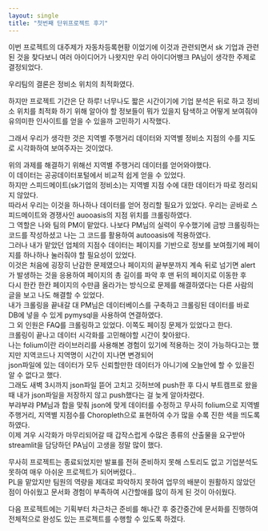 ```yaml
---
layout: single
title: "첫번째 단위프로젝트 후기"
---
```


<p>이번 프로젝트의 대주제가 자동차등록현황 이었기에 이것과 관련되면서 sk 기업과 관련된 것을 찾다보니 여러 아이디어가 나왓지만 우리 아이디어뱅크 PA님이 생각한 주제로 결정되었다.  <br> 
<p>우리팀의 결론은 정비소 위치의 최적화였다.<br> 

<p>하지만 프로젝트 기간은 단 하루! 너무나도 짧은 시간이기에 기업 분석은 뒤로 하고 정비소 위치를 최적화 하기 위해 알아야 할 정보들이 뭐가 있을지 탐색하고 어떻게 보여줘야 유의미한 인사이트를 얻을 수 있을까 고민하기 시작했다.<br> 

<p>그래서 우리가 생각한 것은 지역별 주행거리 데이터와 지역별 정비소 지점의 수를 지도로 시각화하여 보여주자는 것이었다.<br> 

<p>위의 과제를 해결하기 위해선 지역별 주행거리 데이터를 얻어와야했다. <br> 
  이 데이터는 공공데이터포털에서 비교적 쉽게 얻을 수 있었다. <br> 
  하지만 스피드메이트(sk기업의 정비소)는 지역별 지점 수에 대한 데이터가 따로 정리되지 않았다. <br> 
  따라서 우리는 이것을 하나하나 데이터를 얻어 정리할 필요가 있었다. 우리는 곧바로 스피드메이트와 경쟁사인 auooasis의 지점 위치를 크롤링하였다. <br> 
  그 역할은 나와 팀의 PM이 맡았다. 나보다 PM님의 실력이 우수했기에 금방 크롤링하는 코드를 작성하셨고 나는 그 코드를 활용하여 autooasis에 적용하였다. <br> 
  그러나 내가 맡았던 업체의 지점수 데이터는 페이지를 기반으로 정보를 보여줬기에 페이지를 하나하나 눌러줘야 할 필요성이 있었다. <br> 
  이것은 처음에 굉장히 난감한 문제였으나 페이지의 끝부분까지 계속 뒤로 넘기면 alert가 발생하는 것을 응용하여 페이지의 총 길이를 파악 후 맨 뒤의 페이지로 이동한 후 <br>
  다시 한칸 한칸 페이지의 수만큼 올라가는 방식으로 문제를 해결하였다는 다른 사람의 글을 보고 나도 해결할 수 있었다. <br>  
  내가 크롤링을 끝내갈 대 PM님은 데이터베이스를 구축하고 크롤링된 데이터를 바로 DB에 넣을 수 있게 pymysql을 사용하여 연결하였다.<br>
  그 외 인원은 FAQ를 크롤링하고 있었다. 이쪽도 페이징 문제가 있었다고 한다.<br>
  크롤링이 끝나고 데이터 시각화를 고민해야할 시간이 찾아왔다. <br>
  나는 folium이란 라이브러리를 사용해본 경험이 있기에 적용하는 것이 가능하다고는 했지만 지역코드나 지역명이 시간이 지나면 변경되어 <br>
  json파일에 있는 데이터가 모두 신뢰할만한 데이터가 아니기에 오늘안에 할 수 있을진 알 수 없다고 했다.<br>
  그래도 새벽 3시까지 json파일 뜯어 고치고 깃허브에 push한 후 다시 부트캠프로 왔을 때 내가 json파일을 저장하지 않고 push했다는 걸 늦게 알아차렸다. <br>
  부랴부랴 PM님과 합을 맞춰 json에 맞게 데이터를 수정하고 무사히 folium으로 지역별 주행거리, 지역별 지점수를  Choropleth으로 표현하여 수가 많을 수록 진한 색을 띄도록 하였다. <br>
  이제 겨우 시각화가 마무리되어갈 때 갑작스럽게 수많은 종류의 산출물을 요구받아 streamlit을 담당하던 PA님이 고생을 정말 많이 했다. <br>

<p>무사히 프로젝트는 종료되었지만 발표를 전혀 준비하지 못해 스토리도 없고 기업분석도 못하여 매우 아쉬운 프로젝트가 되어버렸다.. <br>
  PL을 맡았지만 팀원의 역량을 제대로 파악하지 못하여 업무의 배분이 원활하지 않았던 점이 아쉬웠고 문서화 경험이 부족하여 시간할애를 많이 하게 된 것이 아쉬웠다.<br>

<p>다음 프로젝트에는 기획부터 차근차근 준비를 해나간 후 중간중간에 문서화를 진행하여 전체적으로 완성도 있는 프로젝트를 수행할 수 있도록 하겠다.

<script src="https://giscus.app/client.js"
        data-repo="sinceresnail/sinceresnail.github.io"
        data-repo-id="R_kgDOL_-_0Q"
        data-category="General"
        data-category-id="DIC_kwDOL_-_0c4CflOG"
        data-mapping="pathname"
        data-strict="0"
        data-reactions-enabled="1"
        data-emit-metadata="0"
        data-input-position="bottom"
        data-theme="preferred_color_scheme"
        data-lang="ko"
        data-loading="lazy"
        crossorigin="anonymous"
        async>
</script>
